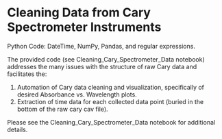 # Cleaning Data from Cary Spectrometer Instruments

Python Code: DateTime, NumPy, Pandas, and regular expressions.

The provided code (see Cleaning_Cary_Spectrometer_Data notebook) addresses the many issues with the structure of raw Cary data and facilitates the:
1. Automation of Cary data cleaning and visualization, specifically of desired Absorbance vs. Wavelength plots.
2. Extraction of time data for each collected data point (buried in the bottom of the raw cary cav file).

Please see the Cleaning_Cary_Spectrometer_Data notebook for additional details.
